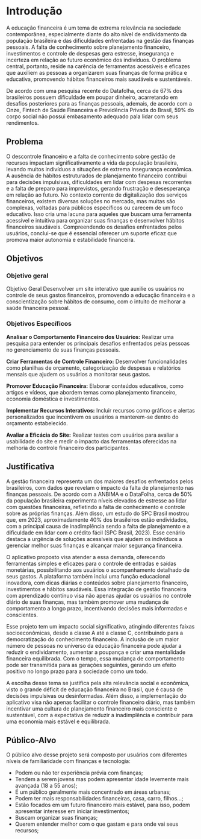 # Introdução

A educação financeira é um tema de extrema relevância na sociedade contemporânea, especialmente diante do alto nível de endividamento da população brasileira e das dificuldades enfrentadas na gestão das finanças pessoais. A falta de conhecimento sobre planejamento financeiro, investimentos e controle de despesas gera estresse, insegurança e incerteza em relação ao futuro econômico dos indivíduos. O problema central, portanto, reside na carência de ferramentas acessíveis e eficazes que auxiliem as pessoas a organizarem suas finanças de forma prática e educativa, promovendo hábitos financeiros mais saudáveis e sustentáveis.

De acordo com uma pesquisa recente do Datafolha, cerca de 67% dos brasileiros possuem dificuldade em poupar dinheiro, acarretando em desafios posteriores para as finanças pessoais, ademais, de acordo com a Onze, Fintech de Saúde Financeira e Previdência Privada do Brasil, 59% do corpo social não possui embasamento adequado pala lidar com seus rendimentos.

## Problema


O descontrole financeiro e a falta de conhecimento sobre gestão de recursos impactam significativamente a vida da população brasileira, levando muitos indivíduos a situações de extrema insegurança econômica. A ausência de hábitos estruturados de planejamento financeiro contribui para decisões impulsivas, dificuldades em lidar com despesas recorrentes e a falta de preparo para imprevistos, gerando frustração e desesperança em relação ao futuro.
No contexto corrente de digitalização dos serviços financeiros, existem diversas soluções no mercado, mas muitas são complexas, voltadas para públicos específicos ou carecem de um foco educativo. Isso cria uma lacuna para aqueles que buscam uma ferramenta acessível e intuitiva para organizar suas finanças e desenvolver hábitos financeiros saudáveis. Compreendendo os desafios enfrentados pelos usuários, conclui-se que é essencial oferecer um suporte eficaz que promova maior autonomia e estabilidade financeira.


## Objetivos


### Objetivo geral
Objetivo Geral
Desenvolver um site interativo que auxilie os usuários no controle de seus gastos financeiros, promovendo a educação financeira e a conscientização sobre hábitos de consumo, com o intuito de melhorar a saúde financeira pessoal.

### Objetivos Específicos
**Analisar o Comportamento Financeiro dos Usuários:** Realizar uma pesquisa para entender os principais desafios enfrentados pelas pessoas no gerenciamento de suas finanças pessoais.

**Criar Ferramentas de Controle Financeiro:** Desenvolver funcionalidades como planilhas de orçamento, categorização de despesas e relatórios mensais que ajudem os usuários a monitorar seus gastos.

**Promover Educação Financeira:** Elaborar conteúdos educativos, como artigos e vídeos, que abordem temas como planejamento financeiro, economia doméstica e investimentos.

**Implementar Recursos Interativos:** Incluir recursos como gráficos e alertas personalizados que incentivem os usuários a manterem-se dentro do orçamento estabelecido.

**Avaliar a Eficácia do Site:** Realizar testes com usuários para avaliar a usabilidade do site e medir o impacto das ferramentas oferecidas na melhoria do controle financeiro dos participantes.

 

## Justificativa

A gestão financeira representa um dos maiores desafios enfrentados pelos brasileiros, com dados que revelam o impacto da falta de planejamento nas finanças pessoais. De acordo com a ANBIMA e o DataFolha, cerca de 50% da população brasileira experimenta níveis elevados de estresse ao lidar com questões financeiras, refletindo a falta de conhecimento e controle sobre as próprias finanças. Além disso, um estudo do SPC Brasil mostrou que, em 2023, aproximadamente 40% dos  brasileiros estão endividados, com a principal causa de inadimplência sendo a falta de planejamento e a dificuldade em lidar com o crédito fácil (SPC Brasil, 2023). Esse cenário destaca a urgência de soluções acessíveis que ajudem os indivíduos a gerenciar melhor suas finanças e alcançar maior segurança financeira.

O aplicativo proposto visa atender a essa demanda, oferecendo ferramentas simples e eficazes para o controle de entradas e saídas monetárias, possibilitando aos usuários o acompanhamento detalhado de seus gastos. A plataforma também inclui uma função educacional inovadora, com dicas diárias e conteúdos sobre planejamento financeiro, investimentos e hábitos saudáveis. Essa integração de gestão financeira com aprendizado contínuo visa não apenas ajudar os usuários no controle diário de suas finanças, mas também promover uma mudança de comportamento a longo prazo, incentivando decisões mais informadas e conscientes.

Esse projeto tem um impacto social significativo, atingindo diferentes faixas socioeconômicas, desde a classe A até a classe C, contribuindo para a democratização do conhecimento financeiro. A inclusão de um maior número de pessoas no universo da educação financeira pode ajudar a reduzir o endividamento, aumentar a poupança e criar uma mentalidade financeira equilibrada. Com o tempo, essa mudança de comportamento pode ser transmitida para as gerações seguintes, gerando um efeito positivo no longo prazo para a sociedade como um todo.

A escolha desse tema se justifica pela alta relevância social e econômica, visto o grande déficit de educação financeira no Brasil, que é causa de decisões impulsivas ou desinformadas. Além disso, a implementação do aplicativo visa não apenas facilitar o controle financeiro diário, mas também incentivar uma cultura de planejamento financeiro mais consciente e sustentável, com a expectativa de reduzir a inadimplência e contribuir para uma economia mais estável e equilibrada.


## Público-Alvo


O público alvo desse projeto será composto por usuários com diferentes níveis de familiaridade com finanças e tecnologia: 

 -  Podem ou não ter experiência prévia com finanças;
 -  Tendem a serem jovens mas podem apresentar idade levemente mais avançada (18 a 55 anos);
 -  É um público geralmente mais concentrado em áreas urbanas;
 -  Podem ter mais responsabilidades financeiras, casa, carro, filhos...;
 -  Estão focados em um futuro financeiro mais estável, para isso, podem apresentar interesse em iniciar investimentos;
 -  Buscam organizar suas finanças;
 -  Querem entender melhor com o que gastam e para onde vai seus recursos;

